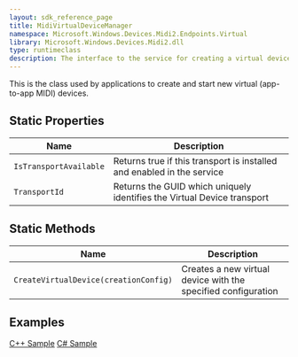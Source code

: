 ```yaml
---
layout: sdk_reference_page
title: MidiVirtualDeviceManager
namespace: Microsoft.Windows.Devices.Midi2.Endpoints.Virtual
library: Microsoft.Windows.Devices.Midi2.dll
type: runtimeclass
description: The interface to the service for creating a virtual device
---
```


This is the class used by applications to create and start new virtual (app-to-app MIDI) devices.

## Static Properties

| Name | Description |
| --------------- | ----------- |
| `IsTransportAvailable` | Returns true if this transport is installed and enabled in the service |
| `TransportId` | Returns the GUID which uniquely identifies the Virtual Device transport |

## Static Methods

| Name | Description |
| --------------- | ----------- |
| `CreateVirtualDevice(creationConfig)` | Creates a new virtual device with the specified configuration |

## Examples

[C++ Sample](https://github.com/microsoft/MIDI/blob/main/samples/cpp-winrt/simple-app-to-app-midi/main.cpp)
[C# Sample](https://github.com/microsoft/MIDI/tree/main/samples/csharp-net/virtual-device-app-winui)
